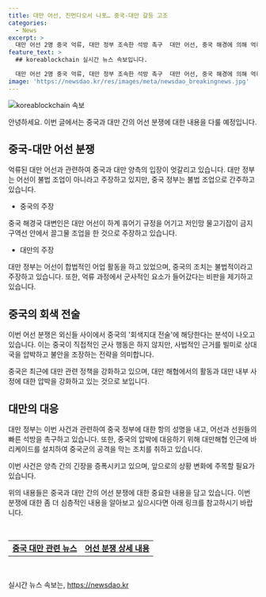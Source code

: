 ```yaml
---
title: 대만 어선, 진먼다오서 나포… 중국-대만 갈등 고조
categories:
  - News
excerpt: >
  대만 어선 2명 중국 억류, 대만 정부 조속한 석방 촉구  대만 어선, 중국 해경에 의해 억류되며 논란 속에 있다. 대만 정부는 중국의 행동을 항의하며 양국 간 긴장이 고조되고 있다. 중국은 어선이 불법 조업을 한 것으로 주장하며 대만의 촉구에 반발하고 있다. 이러한 상황은 중국의 대만에 대한 압박 전략의 일환이라는 분석이 나오고 있으며, 두 나라 간의 긴장이 고조되고 있다.
feature_text: >
  ## koreablockchain 실시간 뉴스 속보입니다.

  대만 어선 2명 중국 억류, 대만 정부 조속한 석방 촉구  대만 어선, 중국 해경에 의해 억류되며 논란 속에 있다. 대만 정부는 중국의 행동을 항의하며 양국 간 긴장이 고조되고 있다. 중국은 어선이 불법 조업을 한 것으로 주장하며 대만의 촉구에 반발하고 있다. 이러한 상황은 중국의 대만에 대한 압박 전략의 일환이라는 분석이 나오고 있으며, 두 나라 간의 긴장이 고조되고 있다.
image: 'https://newsdao.kr/res/images/meta/newsdao_breakingnews.jpg'
---
```


<p><img src="https://newsdao.kr/res/images/meta/newsdao_breakingnews.jpg" alt="koreablockchain 속보" /></p>

<p>안녕하세요. 이번 글에서는 중국과 대만 간의 어선 분쟁에 대한 내용을 다룰 예정입니다.</p>

<h2 data-ke-size="size26">중국-대만 어선 분쟁</h2>

<p>억류된 대만 어선과 관련하여 중국과 대만 양측의 입장이 엇갈리고 있습니다. 대만 정부는 어선이 불법 조업이 아니라고 주장하고 있지만, 중국 정부는 불법 조업으로 간주하고 있습니다.</p>

<ul>
  <li>중국의 주장</li>
</ul>

<p>중국 해경국 대변인은 대만 어선이 하계 휴어기 규정을 어기고 저인망 물고기잡이 금지구역선 안에서 끌그물 조업을 한 것으로 주장하고 있습니다.</p>

<ul>
  <li>대만의 주장</li>
</ul>

<p>대만 정부는 어선이 합법적인 어업 활동을 하고 있었으며, 중국의 조치는 불법적이라고 주장하고 있습니다. 또한, 억류 과정에서 군사적인 요소가 들어갔다는 비판을 제기하고 있습니다.</p>

<h2 data-ke-size="size26">중국의 회색 전술</h2>

<p>이번 어선 분쟁은 외신들 사이에서 중국의 '회색지대 전술'에 해당한다는 분석이 나오고 있습니다. 이는 중국이 직접적인 군사 행동은 하지 않지만, 사법적인 근거를 빌미로 상대국을 압박하고 불안을 조장하는 전략을 의미합니다.</p>

<p>중국은 최근에 대만 관련 정책을 강화하고 있으며, 대만 해협에서의 활동과 대만 내부 사정에 대한 압박을 강화하고 있는 것으로 보입니다.</p>

<h2 data-ke-size="size26">대만의 대응</h2>

<p>대만 정부는 이번 사건과 관련하여 중국 정부에 대한 항의 성명을 내고, 어선과 선원들의 빠른 석방을 촉구하고 있습니다. 또한, 중국의 압박에 대응하기 위해 대만해협 인근에 바리케이드를 설치하여 중국군의 공격을 막는 조치를 취하고 있습니다.</p>

<p>이번 사건은 양측 간의 긴장을 증폭시키고 있으며, 앞으로의 상황 변화에 주목할 필요가 있습니다.</p>

<p>위의 내용들은 중국과 대만 간의 어선 분쟁에 대한 중요한 내용을 담고 있습니다. 이번 분쟁에 대한 좀 더 심층적인 내용을 알아보고 싶으시다면 아래 링크를 참고하시기 바랍니다.</p>

<p data-ke-size="size16">&nbsp;</p>

<table>
  <tr>
    <td style="text-align: center; height: 17px;"><b><a href="https://www.examplelink1.com">중국 대만 관련 뉴스</a></b></td>
    <td style="text-align: center; height: 17px;"><b><a href="https://www.examplelink2.com">어선 분쟁 상세 내용</a></b></td>
  </tr>
</table>

<p data-ke-size="size16">&nbsp;</p>
실시간 뉴스 속보는, <a href="https://newsdao.kr" rel="dofollow">https://newsdao.kr</a>


